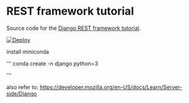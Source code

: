 # REST framework tutorial

Source code for the [Django REST framework tutorial][tut].

[tut]: http://www.django-rest-framework.org/tutorial/1-serialization

[![Deploy](https://www.herokucdn.com/deploy/button.svg)](https://heroku.com/deploy)


[miniconda]: https://docs.conda.io/projects/conda/en/latest/user-guide/install/macos.html
install miniconda

'''
conda create -n django python=3

'''

also refer to:
https://developer.mozilla.org/en-US/docs/Learn/Server-side/Django